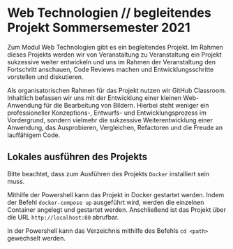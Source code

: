 # Web Technologien // begleitendes Projekt Sommersemester 2021

Zum Modul Web Technologien gibt es ein begleitendes Projekt. Im Rahmen dieses Projekts werden wir von Veranstaltung zu Veranstaltung ein Projekt sukzessive weiter entwickeln und uns im Rahmen der Veranstaltung den Fortschritt anschauen, Code Reviews machen und Entwicklungsschritte vorstellen und diskutieren.

Als organisatorischen Rahmen für das Projekt nutzen wir GitHub Classroom. Inhaltlich befassen wir uns mit der Entwicklung einer kleinen Web-Anwendung für die Bearbeitung von Bildern. Hierbei steht weniger ein professioneller Konzeptions-, Entwurfs- und Entwicklungsprozess im Vordergrund, sondern vielmehr die sukzessive Weiterentwicklung einer Anwendung, das Ausprobieren, Vergleichen, Refactoren und die Freude an lauffähigem Code.

## Lokales ausführen des Projekts
Bitte beachtet, dass zum Ausführen des Projekts `Docker` installiert sein muss.

Mithilfe der Powershell kann das Projekt in Docker gestartet werden.
Indem der Befehl `docker-compose up` ausgeführt wird, werden die einzelnen Container angelegt und gestartet werden.
Anschließend ist das Projekt über die URL `http://localhost:80` abrufbar.

In der Powershell kann das Verzeichnis mithilfe des Befehls `cd <path>` gewechselt werden.